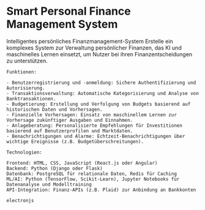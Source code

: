 # Smart Personal Finance Management System
 
Intelligentes persönliches Finanzmanagement-System
    Erstelle ein komplexes System zur Verwaltung persönlicher Finanzen, das KI und maschinelles Lernen einsetzt, um Nutzer bei ihren Finanzentscheidungen zu unterstützen.

    Funktionen:

    - Benutzerregistrierung und -anmeldung: Sichere Authentifizierung und       Autorisierung.
    - Transaktionsverwaltung: Automatische Kategorisierung und Analyse von Banktransaktionen.
    - Budgetierung: Erstellung und Verfolgung von Budgets basierend auf historischen Daten und Vorhersagen.
    - Finanzielle Vorhersagen: Einsatz von maschinellem Lernen zur Vorhersage zukünftiger Ausgaben und Einnahmen.
    - Anlageberatung: Personalisierte Empfehlungen für Investitionen basierend auf Benutzerprofilen und Marktdaten.
    - Benachrichtigungen und Alarme: Echtzeit-Benachrichtigungen über wichtige Ereignisse (z.B. Budgetüberschreitungen).
    
    Technologien:

    Frontend: HTML, CSS, JavaScript (React.js oder Angular)
    Backend: Python (Django oder Flask)
    Datenbank: PostgreSQL für relationale Daten, Redis für Caching
    ML/AI: Python (TensorFlow, Scikit-Learn), Jupyter Notebooks für Datenanalyse und Modelltraining
    API-Integration: Finanz-APIs (z.B. Plaid) zur Anbindung an Bankkonten

    electronjs

